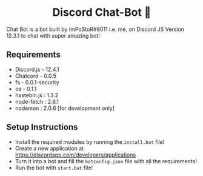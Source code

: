 <h1 align="center">Discord Chat-Bot 🤖</h1>
Chat Bot is a bot built by ImPoStoR#8011 i.e. me, on Discord JS Version 12.3.1 to chat with super amazing bot!

## Requirements 
- Discord.js - 12.4.1
- Chatcord - 0.0.5
- fs - 0.0.1-security
- os - 0.1.1
- hastebin.js : 1.3.2
- node-fetch : 2.6.1
- nodemon : 2.0.6 [for development only]

## Setup Instructions
- Install the required modules by running the `install.bat` file!
- Create a new application at https://discordapp.com/developers/applications
- Turn it into a bot and fill the `botconfig.json` file with all the requirements!
- Run the bot with `start.bat` file!